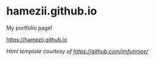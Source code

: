 # hamezii.github.io
My portfolio page!

https://hamezii.github.io



_Html template courtesy of https://github.com/imfunniee/_ 